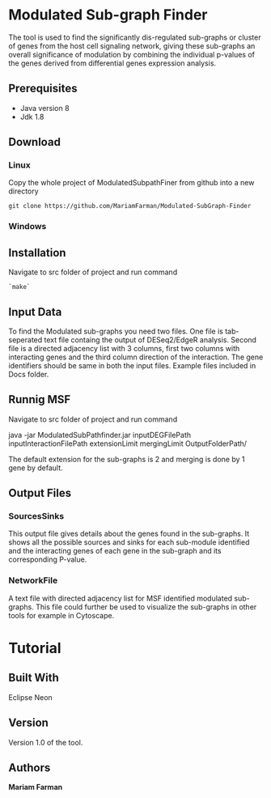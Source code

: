 # Modulated Sub-graph Finder

The tool is used to find the significantly dis-regulated sub-graphs or cluster of genes from the host cell signaling network, giving these sub-graphs an overall significance of modulation by combining the individual p-values of the genes derived from differential genes expression analysis. 

## Prerequisites

* Java version 8
* Jdk 1.8

## Download

### Linux

Copy the whole project of ModulatedSubpathFiner from github into a new directory

`git clone https://github.com/MariamFarman/Modulated-SubGraph-Finder`

### Windows

## Installation
Navigate to src folder of project and run command

    `make`


## Input Data

To find the Modulated sub-graphs you need two files. One file is tab-seperated text file containg the output of DESeq2/EdgeR analysis. Second file is a directed adjacency list with 3 columns, first two columns with interacting genes and the third column direction of the interaction. The gene identifiers should be same in both the input files. Example files included in Docs folder.

## Runnig MSF
Navigate  to src folder of project and run command

java -jar ModulatedSubPathfinder.jar inputDEGFilePath inputInteractionFilePath extensionLimit mergingLimit OutputFolderPath/

The default extension for the sub-graphs is 2 and merging is done by 1 gene by default. 

## Output Files

### SourcesSinks

This output file gives details about the genes found in the sub-graphs. It shows all the possible sources and sinks for each sub-module identified  and the interacting genes of each gene in the sub-graph and its corresponding P-value.

### NetworkFile
A text file with directed adjacency list for MSF identified modulated sub-graphs. This file could further be used to visualize the sub-graphs in other tools for example in Cytoscape.

# Tutorial


## Built With

Eclipse Neon

## Version

Version 1.0 of the tool.

## Authors

**Mariam Farman** 





